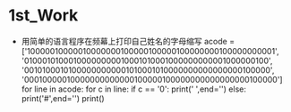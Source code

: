 # 1st_Work
* 用简单的语言程序在频幕上打印自己姓名的字母缩写
acode = ['10000010000010000000100000100000100000000100000000001',
         '01000101000100000000010001010001000000000001000000100',
         '00101000101000000000001010001010000000000000000100000',
         '00010000010000000000000100000100000000000000000100000']
for line in acode:
    for c in line:
        if c == '0':
            print(' ',end='')
        else:
            print('#',end='')
    print()
